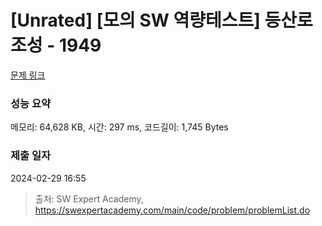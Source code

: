 # [Unrated] [모의 SW 역량테스트] 등산로 조성 - 1949 

[문제 링크](https://swexpertacademy.com/main/code/problem/problemDetail.do?contestProbId=AV5PoOKKAPIDFAUq) 

### 성능 요약

메모리: 64,628 KB, 시간: 297 ms, 코드길이: 1,745 Bytes

### 제출 일자

2024-02-29 16:55



> 출처: SW Expert Academy, https://swexpertacademy.com/main/code/problem/problemList.do